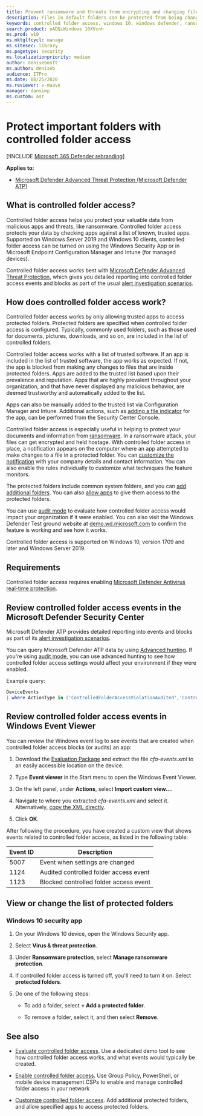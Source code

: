 ```yaml
---
title: Prevent ransomware and threats from encrypting and changing files
description: Files in default folders can be protected from being changed by malicious apps. Prevent ransomware from encrypting your files.
keywords: controlled folder access, windows 10, windows defender, ransomware, protect, files, folders
search.product: eADQiWindows 10XVcnh
ms.prod: w10
ms.mktglfcycl: manage
ms.sitesec: library
ms.pagetype: security
ms.localizationpriority: medium
author: denisebmsft
ms.author: deniseb
audience: ITPro
ms.date: 08/25/2020
ms.reviewer: v-maave
manager: dansimp
ms.custom: asr
---
```


# Protect important folders with controlled folder access

[!INCLUDE [Microsoft 365 Defender rebranding](../../includes/microsoft-defender.md)]


**Applies to:**

- [Microsoft Defender Advanced Threat Protection (Microsoft Defender ATP)](https://go.microsoft.com/fwlink/p/?linkid=2146631)

## What is controlled folder access?

Controlled folder access helps you protect your valuable data from malicious apps and threats, like ransomware. Controlled folder access protects your data by checking apps against a list of known, trusted apps. Supported on Windows Server 2019 and Windows 10 clients, controlled folder access can be turned on using the Windows Security App or in Microsoft Endpoint Configuration Manager and Intune (for managed devices). 

Controlled folder access works best with [Microsoft Defender Advanced Threat Protection](../microsoft-defender-atp/microsoft-defender-advanced-threat-protection.md), which gives you detailed reporting into controlled folder access events and blocks as part of the usual [alert investigation scenarios](../microsoft-defender-atp/investigate-alerts.md).

## How does controlled folder access work?

Controlled folder access works by only allowing trusted apps to access protected folders. Protected folders are specified when controlled folder access is configured. Typically, commonly used folders, such as those used for documents, pictures, downloads, and so on, are included in the list of controlled folders. 

Controlled folder access works with a list of trusted software. If an app is included in the list of trusted software, the app works as expected. If not, the app is blocked from making any changes to files that are inside protected folders. Apps are added to the trusted list based upon their prevalence and reputation. Apps that are highly prevalent throughout your organization, and that have never displayed any malicious behavior, are deemed trustworthy and automatically added to the list.

Apps can also be manually added to the trusted list via Configuration Manager and Intune. Additional actions, such as [adding a file indicator](../microsoft-defender-atp/respond-file-alerts.md#add-indicator-to-block-or-allow-a-file) for the app, can be performed from the Security Center Console.

Controlled folder access is especially useful in helping to protect your documents and information from [ransomware](https://www.microsoft.com/wdsi/threats/ransomware). In a ransomware attack, your files can get encrypted and held hostage. With controlled folder access in place, a notification appears on the computer where an app attempted to make changes to a file in a protected folder. You can [customize the notification](customize-attack-surface-reduction.md#customize-the-notification) with your company details and contact information. You can also enable the rules individually to customize what techniques the feature monitors.

The protected folders include common system folders, and you can [add additional folders](customize-controlled-folders.md#protect-additional-folders). You can also [allow apps](customize-controlled-folders.md#allow-specific-apps-to-make-changes-to-controlled-folders) to give them access to the protected folders.

You can use [audit mode](audit-windows-defender.md) to evaluate how controlled folder access would impact your organization if it were enabled. You can also visit the Windows Defender Test ground website at [demo.wd.microsoft.com](https://demo.wd.microsoft.com?ocid=cx-wddocs-testground) to confirm the feature is working and see how it works.

Controlled folder access is supported on Windows 10, version 1709 and later and Windows Server 2019.

## Requirements

Controlled folder access requires enabling [Microsoft Defender Antivirus real-time protection](../microsoft-defender-antivirus/configure-real-time-protection-microsoft-defender-antivirus.md).

## Review controlled folder access events in the Microsoft Defender Security Center

Microsoft Defender ATP provides detailed reporting into events and blocks as part of its [alert investigation scenarios](../microsoft-defender-atp/investigate-alerts.md).

You can query Microsoft Defender ATP data by using [Advanced hunting](https://docs.microsoft.com/windows/security/threat-protection/microsoft-defender-atp/advanced-hunting-windows-defender-advanced-threat-protection). If you're using [audit mode](audit-windows-defender.md), you can use advanced hunting to see how controlled folder access settings would affect your environment if they were enabled.

Example query:

```PowerShell
DeviceEvents
| where ActionType in ('ControlledFolderAccessViolationAudited','ControlledFolderAccessViolationBlocked')
```

## Review controlled folder access events in Windows Event Viewer

You can review the Windows event log to see events that are created when controlled folder access blocks (or audits) an app:

1. Download the [Evaluation Package](https://aka.ms/mp7z2w) and extract the file *cfa-events.xml* to an easily accessible location on the device.

2. Type **Event viewer** in the Start menu to open the Windows Event Viewer.

3. On the left panel, under **Actions**, select **Import custom view...**.

4. Navigate to where you extracted *cfa-events.xml* and select it. Alternatively, [copy the XML directly](event-views.md).

5. Click **OK**.

After following the procedure, you have created a custom view that shows events related to controlled folder access, as listed in the following table:

|Event ID | Description |
|---|---|
|5007 | Event when settings are changed |
|1124 | Audited controlled folder access event | 
|1123 | Blocked controlled folder access event |

## View or change the list of protected folders

### Windows 10 security app

1. On your Windows 10 device, open the Windows Security app.

2. Select **Virus & threat protection**.

3. Under **Ransomware protection**, select **Manage ransomware protection**.

4. If controlled folder access is turned off, you'll need to turn it on. Select **protected folders**.

5. Do one of the following steps:

   - To add a folder, select **+ Add a protected folder**.
   
   - To remove a folder, select it, and then select **Remove**. 

## See also

- [Evaluate controlled folder access](evaluate-controlled-folder-access.md). Use a dedicated demo tool to see how controlled folder access works, and what events would typically be created.

- [Enable controlled folder access](enable-controlled-folders.md). Use Group Policy, PowerShell, or mobile device management CSPs to enable and manage controlled folder access in your network

- [Customize controlled folder access](customize-controlled-folders.md). Add additional protected folders, and allow specified apps to access protected folders.
